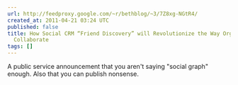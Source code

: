 ```yaml
---
url: http://feedproxy.google.com/~r/bethblog/~3/7Z8xg-NGtR4/
created_at: 2011-04-21 03:24 UTC
published: false
title: How Social CRM “Friend Discovery” will Revolutionize the Way Organizations
  Collaborate
tags: []
---
```


A public service announcement that you aren't saying "social graph" enough. Also that you can publish nonsense.
